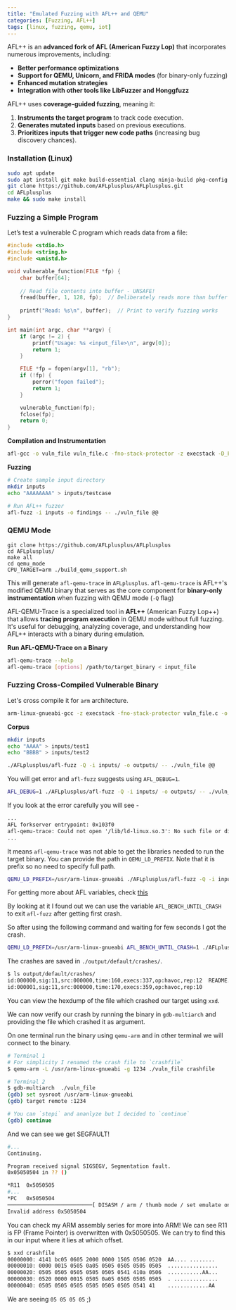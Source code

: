 ```yaml
---
title: "Emulated Fuzzing with AFL++ and QEMU"
categories: [Fuzzing, AFL++]
tags: [linux, fuzzing, qemu, iot]
---
```


AFL++ is an **advanced fork of AFL (American Fuzzy Lop)** that incorporates numerous improvements, including:

- **Better performance optimizations**
- **Support for QEMU, Unicorn, and FRIDA modes** (for binary-only fuzzing)
- **Enhanced mutation strategies**
- **Integration with other tools like LibFuzzer and Honggfuzz**


AFL++ uses **coverage-guided fuzzing**, meaning it:

1. **Instruments the target program** to track code execution.
2. **Generates mutated inputs** based on previous executions.
3. **Prioritizes inputs that trigger new code paths** (increasing bug discovery chances).

### Installation (Linux)

```bash
sudo apt update
sudo apt install git make build-essential clang ninja-build pkg-config libglib2.0-dev libpixman-1-dev
git clone https://github.com/AFLplusplus/AFLplusplus.git
cd AFLplusplus
make && sudo make install
```

### Fuzzing a Simple Program

Let’s test a vulnerable C program which reads data from a file:

```c
#include <stdio.h>
#include <string.h>
#include <unistd.h>

void vulnerable_function(FILE *fp) {
    char buffer[64];
    
    // Read file contents into buffer - UNSAFE!
    fread(buffer, 1, 128, fp);  // Deliberately reads more than buffer size
    
    printf("Read: %s\n", buffer);  // Print to verify fuzzing works
}

int main(int argc, char **argv) {
    if (argc != 2) {
        printf("Usage: %s <input_file>\n", argv[0]);
        return 1;
    }

    FILE *fp = fopen(argv[1], "rb");
    if (!fp) {
        perror("fopen failed");
        return 1;
    }

    vulnerable_function(fp);
    fclose(fp);
    return 0;
}
```

**Compilation and Instrumentation**

```bash
afl-gcc -o vuln_file vuln_file.c -fno-stack-protector -z execstack -D_FORTIFY_SOURCE=0
```

**Fuzzing**

```bash
# Create sample input directory
mkdir inputs
echo "AAAAAAAA" > inputs/testcase

# Run AFL++ fuzzer
afl-fuzz -i inputs -o findings -- ./vuln_file @@
```

### QEMU Mode

```shell
git clone https://github.com/AFLplusplus/AFLplusplus
cd AFLplusplus/
make all
cd qemu_mode
CPU_TARGET=arm ./build_qemu_support.sh
```

This will generate `afl-qemu-trace` in `AFLplusplus`. `afl-qemu-trace` is AFL++'s modified QEMU binary that serves as the core component for **binary-only instrumentation** when fuzzing with QEMU mode (`-Q` flag) 

AFL-QEMU-Trace is a specialized tool in **AFL++** (American Fuzzy Lop++) that allows **tracing program execution** in QEMU mode without full fuzzing. It's useful for debugging, analyzing coverage, and understanding how AFL++ interacts with a binary during emulation.

**Run AFL-QEMU-Trace on a Binary**

```bash
afl-qemu-trace --help
afl-qemu-trace [options] /path/to/target_binary < input_file
```

### Fuzzing Cross-Compiled Vulnerable Binary

Let's cross compile it for `arm` architecture.

```bash
arm-linux-gnueabi-gcc -z execstack -fno-stack-protector vuln_file.c -o vuln_file
```

**Corpus**

```bash
mkdir inputs
echo "AAAA" > inputs/test1
echo "BBBB" > inputs/test2
```

```bash
./AFLplusplus/afl-fuzz -Q -i inputs/ -o outputs/ -- ./vuln_file @@
```

You will get error and `afl-fuzz` suggests using `AFL_DEBUG=1`.

```bash
AFL_DEBUG=1 ./AFLplusplus/afl-fuzz -Q -i inputs/ -o outputs/ -- ./vuln_file @@
```
If you look at the error carefully you will see -

```txt
...
AFL forkserver entrypoint: 0x103f0
afl-qemu-trace: Could not open '/lib/ld-linux.so.3': No such file or directory
...
```

It means `afl-qemu-trace` was not able to get the libraries needed to run the target binary. You can provide the path in `QEMU_LD_PREFIX`. Note that it is prefix so no need to specify full path.

```bash
QEMU_LD_PREFIX=/usr/arm-linux-gnueabi ./AFLplusplus/afl-fuzz -Q -i inputs/ -o outputs/ -- ./vuln_file @@
```
For getting more about AFL variables, check [this](https://aflplus.plus/docs/env_variables/)

By looking at it I found out we can use the variable `AFL_BENCH_UNTIL_CRASH` to exit `afl-fuzz` after getting first crash.

So after using the following command and waiting for few seconds I got the crash.

```bash
QEMU_LD_PREFIX=/usr/arm-linux-gnueabi AFL_BENCH_UNTIL_CRASH=1 ./AFLplusplus/afl-fuzz -Q -i inputs/ -o outputs/ -- ./vuln_file @@
```
The crashes are saved in `./output/default/crashes/`.

```bash
$ ls output/default/crashes/
id:000000,sig:11,src:000000,time:160,execs:337,op:havoc,rep:12  README.txt
id:000001,sig:11,src:000000,time:170,execs:359,op:havoc,rep:10
```

You can view the hexdump of the file which crashed our target using `xxd`. 

We can now verify our crash by running the binary in `gdb-multiarch` and providing the file which crashed it as argument.

On one terminal run the binary using `qemu-arm` and in other terminal we will connect to the binary.

```bash
# Terminal 1
# For simplicity I renamed the crash file to `crashfile`
$ qemu-arm -L /usr/arm-linux-gnueabi -g 1234 ./vuln_file crashfile

# Terminal 2
$ gdb-multiarch  ./vuln_file
(gdb) set sysroot /usr/arm-linux-gnueabi
(gdb) target remote :1234

# You can `stepi` and ananlyze but I decided to `continue`
(gdb) continue
```
And we can see we get SEGFAULT!

```bash
#...
Continuing.

Program received signal SIGSEGV, Segmentation fault.
0x05050504 in ?? ()

*R11  0x5050505
#...
*PC   0x5050504
───────────────────────────[ DISASM / arm / thumb mode / set emulate on ]───────────────────────────
Invalid address 0x5050504

```

You can check my ARM assembly series for more into ARM!
We can see R11 is FP (Frame Pointer) is overwritten with 0x5050505. We can try to find this in our input where it lies at which offset.

```bash
$ xxd crashfile 
00000000: 4141 bc05 0605 2000 0000 1505 0506 0520  AA.... ........ 
00000010: 0000 0015 0505 0a05 0505 0505 0505 0505  ................
00000020: 0505 0505 0505 0505 0505 0541 410a 0506  ...........AA...
00000030: 0520 0000 0015 0505 0a05 0505 0505 0505  . ..............
00000040: 0505 0505 0505 0505 0505 0505 0541 41    .............AA
```

We are seeing `05 05 05 05` ;)



